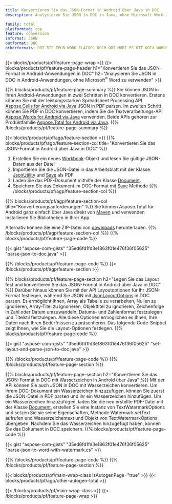 ```yaml
---
title: Konvertieren Sie das JSON-Format in Android über Java in DOC
description: Analysieren Sie JSON in DOC in Java, ohne Microsoft Word zu verwenden

family: total
platformtag: cpp
feature: conversion
informat: JSON
outformat: DOC
otherformats: DOT RTF EPUB WORD FLATOPC DOCM ODT MOBI PS OTT DOTX WORDML CHM PCL
---
```

{{< blocks/products/pf/feature-page-wrap >}}
{{< blocks/products/pf/feature-page-header h1="Konvertieren Sie das JSON-Format in Android-Anwendungen in DOC" h2="Analysieren Sie JSON in DOC in Android-Anwendungen, ohne Microsoft<sup>&reg;</sup> Word zu verwenden" >}}

{{% blocks/products/pf/feature-page-summary %}}
Sie können JSON in Ihren Android-Anwendungen in zwei Schritten in DOC konvertieren. Erstens können Sie mit der leistungsstarken Spreadsheet Processing API [Aspose.Cells for Android via Java](https://products.aspose.com/cells/android-java/) JSON in PDF parsen. Im zweiten Schritt können Sie PDF in DOC konvertieren, indem Sie die Textverarbeitungs-API [Aspose.Words for Android via Java](https://products.aspose.com/words/android-java/) verwenden. Beide APIs gehören zur Produktfamilie [Aspose.Total for Android via Java](https://products.aspose.com/total/android-java/). 
{{% /blocks/products/pf/feature-page-summary  %}}

{{< blocks/products/pf/agp/feature-section >}}
{{% blocks/products/pf/agp/feature-section-col title="Konvertieren Sie das JSON-Format in Android über Java in DOC" %}}
1. Erstellen Sie ein neues [Workbook](https://reference.aspose.com/cells/java/com.aspose.cells/Workbook)-Objekt und lesen Sie gültige JSON-Daten aus der Datei
2. Importieren Sie die JSON-Datei in das Arbeitsblatt mit der Klasse [JsonUtility](https://reference.aspose.com/cells/java/com.aspose.cells/JsonUtility) und [Save](https://reference.aspose.com/cells/java/com.aspose.cells/workbook#save(java.lang.String,%20com.aspose.cells.SaveOptions)) als PDF
3. Laden Sie das PDF-Dokument mithilfe der Klasse [Document](https://reference.aspose.com/words/java/com.aspose.words/Document).
4. Speichern Sie das Dokument im DOC-Format mit [Save](https://reference.aspose.com/words/java/com.aspose.words/Document#save(java.lang.String,com.aspose.words.SaveOptions)) Methode
{{% /blocks/products/pf/agp/feature-section-col %}}

{{% blocks/products/pf/agp/feature-section-col title="Konvertierungsanforderungen" %}}
Sie können Aspose.Total für Android ganz einfach über Java direkt von [Maven](https://releases.aspose.com/total/java/) und verwenden Installieren Sie Bibliotheken in Ihrer App.

Alternativ können Sie eine ZIP-Datei von [downloads](https://releases.aspose.comtotal/androidjava) herunterladen.
{{% /blocks/products/pf/agp/feature-section-col %}}
{{% blocks/products/pf/feature-page-code %}}

{{< gist "aspose-com-gists" "35ed6fd1fd3e1863f01e476f36f05625" "parse-json-to-doc.java" >}}



{{% /blocks/products/pf/feature-page-code %}}
{{< /blocks/products/pf/agp/feature-section >}}

{{% blocks/products/pf/feature-page-section  h2="Legen Sie das Layout fest und konvertieren Sie das JSON-Format in Android über Java in DOC" %}}
Darüber hinaus können Sie mit der API Layoutoptionen für Ihr JSON-Format festlegen, während Sie JSON mit [JsonLayoutOptions](https://reference.aspose.com/cells/java/com.aspose.cells/jsonlayoutoptions) in DOC parsen. Es ermöglicht Ihnen, Array als Tabelle zu verarbeiten, Nullen zu ignorieren, Array-Titel zu ignorieren, Objekttitel zu ignorieren, Zeichenfolge in Zahl oder Datum umzuwandeln, Datums- und Zahlenformat festzulegen und Titelstil festzulegen. Alle diese Optionen ermöglichen es Ihnen, Ihre Daten nach Ihren Bedürfnissen zu präsentieren. Das folgende Code-Snippet zeigt Ihnen, wie Sie die Layout-Optionen festlegen.
{{% blocks/products/pf/feature-page-code %}}

{{< gist "aspose-com-gists" "35ed6fd1fd3e1863f01e476f36f05625" "set-layout-and-parse-json-to-doc.java" >}}

{{% /blocks/products/pf/feature-page-code  %}}
{{% /blocks/products/pf/feature-page-section %}}

{{% blocks/products/pf/feature-page-section  h2="Konvertieren Sie das JSON-Format in DOC mit Wasserzeichen in Android über Java" %}}
Mit der API können Sie auch JSON in DOC mit Wasserzeichen konvertieren. Um Ihrem DOC-Dokument ein Wasserzeichen hinzuzufügen, können Sie zuerst die JSON-Datei in PDF parsen und ihr ein Wasserzeichen hinzufügen. Um ein Wasserzeichen hinzuzufügen, laden Sie die neu erstellte PDF-Datei mit der Klasse [Document](https://reference.aspose.com/words/java/com.aspose.words/Document), erstellen Sie eine Instanz von TextWatermarkOptions und setzen Sie sie seine Eigenschaften, Methode Watermark.setText aufrufen und Wasserzeichentext und Objekt von TextWatermarkOptions übergeben. Nachdem Sie das Wasserzeichen hinzugefügt haben, können Sie das Dokument in DOC speichern.
{{% blocks/products/pf/feature-page-code %}}

{{< gist "aspose-com-gists" "35ed6fd1fd3e1863f01e476f36f05625" "parse-json-to-word-with-watermark.cs" >}}

{{% /blocks/products/pf/feature-page-code  %}}
{{% /blocks/products/pf/feature-page-section %}}

{{< blocks/products/pf/main-wrap-class isAutogenPage="true" >}}
{{< blocks/products/pf/agp/other-autogen-total >}}

{{< /blocks/products/pf/main-wrap-class >}}
{{< /blocks/products/pf/feature-page-wrap >}}